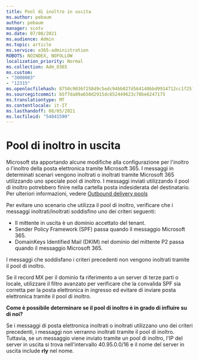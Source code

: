 ```yaml
---
title: Pool di inoltro in uscita
ms.author: pebaum
author: pebaum
manager: scotv
ms.date: 07/08/2021
ms.audience: Admin
ms.topic: article
ms.service: o365-administration
ROBOTS: NOINDEX, NOFOLLOW
localization_priority: Normal
ms.collection: Adm_O365
ms.custom:
- "3000003"
- "12315"
ms.openlocfilehash: 8750c9036f258d9c5edc94bb027d564140bbd9914712cc1f25ff3abc3f4b9468
ms.sourcegitcommit: b5f7da89a650d2915dc652449623c78be6247175
ms.translationtype: MT
ms.contentlocale: it-IT
ms.lasthandoff: 08/05/2021
ms.locfileid: "54041590"
---
```

# <a name="outbound-relay-pool"></a>Pool di inoltro in uscita

Microsoft sta apportando alcune modifiche alla configurazione per l'inoltro o l'inoltro della posta elettronica tramite Microsoft 365. I messaggi in determinati scenari vengono inoltrati o inoltrati tramite Microsoft 365 utilizzando uno speciale pool di inoltro. I messaggi inviati utilizzando il pool di inoltro potrebbero finire nella cartella posta indesiderata del destinatario. Per ulteriori informazioni, vedere [Outbound delivery pools](/microsoft-365/security/office-365-security/high-risk-delivery-pool-for-outbound-messages#relay-pool)

Per evitare uno scenario che utilizza il pool di inoltro, verificare che i messaggi inoltrati/inoltrati soddisfino uno dei criteri seguenti:

- Il mittente in uscita è un dominio accettato del tenant.
- Sender Policy Framework (SPF) passa quando il messaggio Microsoft 365.
- DomainKeys Identified Mail (DKIM) nel dominio del mittente P2 passa quando il messaggio Microsoft 365.
 
I messaggi che soddisfano i criteri precedenti non vengono inoltrati tramite il pool di inoltro.

Se il record MX per il dominio fa riferimento a un server di terze parti o locale, utilizzare il filtro avanzato per verificare che la convalida SPF sia corretta per la posta elettronica in ingresso ed evitare di inviare posta elettronica tramite il pool di inoltro.

**Come è possibile determinare se il pool di inoltro è in grado di influire su di noi?**

Se i messaggi di posta elettronica inoltrati o inoltrati utilizzano uno dei criteri precedenti, i messaggi non verranno inoltrati tramite il pool di inoltro. Tuttavia, se un messaggio viene inviato tramite un pool di inoltro, l'IP del server in uscita si trova nell'intervallo 40.95.0.0/16 e il nome del server in uscita include **rly** nel nome.

